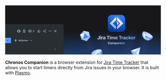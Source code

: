 ![The Chronos Companion icon with a Jira UI screenshot](.github/repo-header.jpg)

**Chronos Companion** is a browser extension for [Jira Time Tracker](https://github.com/nice-af/chronos-app) that allows you to start timers directly from Jira issues in your browser. It is built with [Plasmo](https://plasmo.com/).
